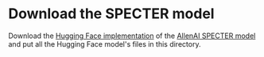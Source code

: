 # Download the SPECTER model

Download the [Hugging Face implementation](https://huggingface.co/allenai/specter/tree/main) of the [AllenAI SPECTER model](https://github.com/allenai/specter) and put all the Hugging Face model's files in this directory.
